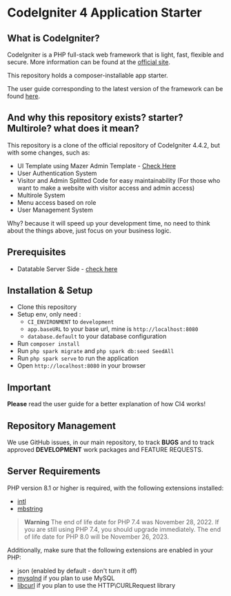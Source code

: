 # CodeIgniter 4 Application Starter

## What is CodeIgniter?

CodeIgniter is a PHP full-stack web framework that is light, fast, flexible and secure.
More information can be found at the [official site](https://codeigniter.com).

This repository holds a composer-installable app starter.

The user guide corresponding to the latest version of the framework can be found
[here](https://codeigniter4.github.io/userguide/).

## And why this repository exists? starter? Multirole? what does it mean?

This repository is a clone of the official repository of CodeIgniter 4.4.2, but with some changes, such as:

- UI Template using Mazer Admin Template - [Check Here](https://github.com/zuramai/mazer)
- User Authentication System
- Visitor and Admin Splitted Code for easy maintainability (For those who want to make a website with visitor access and admin access)
- Multirole System
- Menu access based on role
- User Management System

Why? because it will speed up your development time, no need to think about the things above, just focus on your business logic.

## Prerequisites

- Datatable Server Side - [check here](https://codeigniter4-datatables.hermawan.dev/)

## Installation & Setup

- Clone this repository
- Setup env, only need :
  - `CI_ENVIRONMENT` to `development`
  - `app.baseURL` to your base url, mine is `http://localhost:8080`
  - `database.default` to your database configuration
- Run `composer install`
- Run `php spark migrate` and `php spark db:seed SeedAll`
- Run `php spark serve` to run the application
- Open `http://localhost:8080` in your browser


## Important

**Please** read the user guide for a better explanation of how CI4 works!

## Repository Management

We use GitHub issues, in our main repository, to track **BUGS** and to track approved **DEVELOPMENT** work packages and FEATURE REQUESTS.

## Server Requirements

PHP version 8.1 or higher is required, with the following extensions installed:

- [intl](http://php.net/manual/en/intl.requirements.php)
- [mbstring](http://php.net/manual/en/mbstring.installation.php)

> **Warning**
> The end of life date for PHP 7.4 was November 28, 2022. If you are
> still using PHP 7.4, you should upgrade immediately. The end of life date
> for PHP 8.0 will be November 26, 2023.

Additionally, make sure that the following extensions are enabled in your PHP:

- json (enabled by default - don't turn it off)
- [mysqlnd](http://php.net/manual/en/mysqlnd.install.php) if you plan to use MySQL
- [libcurl](http://php.net/manual/en/curl.requirements.php) if you plan to use the HTTP\CURLRequest library

